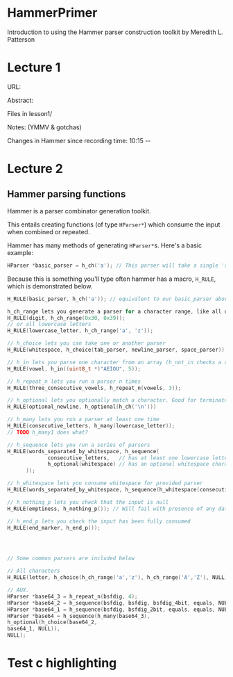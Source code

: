 HammerPrimer
============

Introduction to using the Hammer parser construction toolkit by Meredith L. Patterson

Lecture 1
=========

URL:

Abstract:

Files in lesson1/

Notes: (YMMV & gotchas)

Changes in Hammer since recording time: 
10:15 -- 

Lecture 2
=========





## Hammer parsing functions

Hammer is a parser combinator generation toolkit.

This entails creating functions (of type `HParser*`) which consume the input when combined or repeated.

Hammer has many methods of generating `HParser*`s. Here's a basic example:

```cpp
HParser *basic_parser = h_ch('a'); // This parser will take a single 'a' character.
```

Because this is something you'll type often hammer has a macro, `H_RULE`, which is demonstrated below.

```cpp
H_RULE(basic_parser, h_ch('a')); // equivalent to our basic_parser above
```

```cpp
h_ch_range lets you generate a parser for a character range, like all digits:
H_RULE(digit, h_ch_range(0x30, 0x39));
// or all lowercase letters
H_RULE(lowercase_letter, h_ch_range('a', 'z'));

// h_choice lets you can take one or another parser
H_RULE(whitespace, h_choice(tab_parser, newline_parser, space_parser));

// h_in lets you parse one character from an array (h_not_in checks a character does not exist in array)
H_RULE(vowel, h_in((uint8_t *)"AEIOU", 5));

// h_repeat_n lets you run a parser n times
H_RULE(three_consecutive_vowels, h_repeat_n(vowels, 3));

// h_optional lets you optionally match a character. Good for terminators, etc
H_RULE(optional_newline, h_optional(h_ch('\n')))

// h_many lets you run a parser at least one time
H_RULE(consecutive_letters, h_many(lowercase_letter));
// TODO h_many1 does what?

// h_sequence lets you run a series of parsers
H_RULE(words_separated_by_whitespace, h_sequence(
             consecutive_letters,   // has at least one lowercase letter
             h_optional(whitespace) // has an optional whitespace character
      ));

// h_whitespace lets you consume whitespace for provided parser
H_RULE(words_separated_by_whitespace, h_sequence(h_whitespace(consecutive_letters)));

// h_nothing_p lets you check that the input is null
H_RULE(emptiness, h_nothing_p()); // Will fail with presence of any data

// h_end_p lets you check the input has been fully consumed
H_RULE(end_marker, h_end_p());




// Some common parsers are included below

// All characters
H_RULE(letter, h_choice(h_ch_range('a','z'), h_ch_range('A','Z'), NULL));

// AUX.
HParser *base64_3 = h_repeat_n(bsfdig, 4);
HParser *base64_2 = h_sequence(bsfdig, bsfdig, bsfdig_4bit, equals, NULL);
HParser *base64_1 = h_sequence(bsfdig, bsfdig_2bit, equals, equals, NULL);
HParser *base64 = h_sequence(h_many(base64_3),
h_optional(h_choice(base64_2,
base64_1, NULL)),
NULL);

```


# Test c highlighting

```

```

